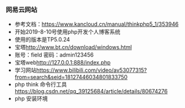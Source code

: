 ### 网易云网站
+ 参考文档：<https://www.kancloud.cn/manual/thinkphp5_1/353946>
+ 开始2019-8-10号使用php开发个人博客系统
+ 使用的版本是TP5.0.24
+ 宝塔<http://www.bt.cn/download/windows.html>
+ 账号：field 密码：admin123456
+ 宝塔web<http://127.0.0.1:888/index.php>
+ 学习网站<https://www.bilibili.com/video/av53077315?from=search&seid=18127446034801833750>
+ php think 命令行工具<https://blog.csdn.net/qq_39125684/article/details/80674276>
+ php 安装环境